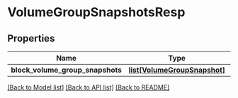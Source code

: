 # VolumeGroupSnapshotsResp

## Properties
Name | Type | Description | Notes
------------ | ------------- | ------------- | -------------
**block_volume_group_snapshots** | [**list[VolumeGroupSnapshot]**](VolumeGroupSnapshot.md) |  | 

[[Back to Model list]](../README.md#documentation-for-models) [[Back to API list]](../README.md#documentation-for-api-endpoints) [[Back to README]](../README.md)


